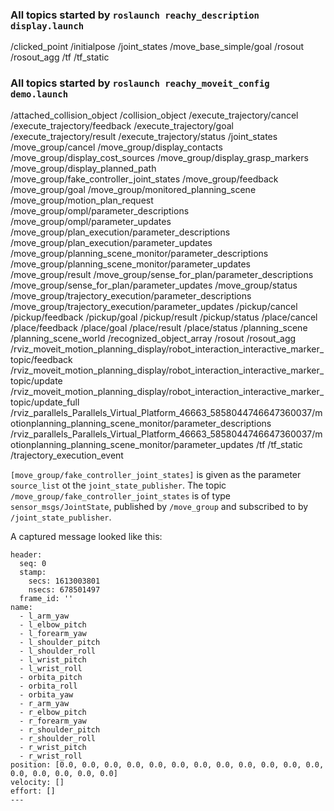 ### All topics started by `roslaunch reachy_description display.launch`
/clicked_point
/initialpose
/joint_states
/move_base_simple/goal
/rosout
/rosout_agg
/tf
/tf_static

### All topics started by `roslaunch reachy_moveit_config demo.launch`

/attached_collision_object
/collision_object
/execute_trajectory/cancel
/execute_trajectory/feedback
/execute_trajectory/goal
/execute_trajectory/result
/execute_trajectory/status
/joint_states
/move_group/cancel
/move_group/display_contacts
/move_group/display_cost_sources
/move_group/display_grasp_markers
/move_group/display_planned_path
/move_group/fake_controller_joint_states
/move_group/feedback
/move_group/goal
/move_group/monitored_planning_scene
/move_group/motion_plan_request
/move_group/ompl/parameter_descriptions
/move_group/ompl/parameter_updates
/move_group/plan_execution/parameter_descriptions
/move_group/plan_execution/parameter_updates
/move_group/planning_scene_monitor/parameter_descriptions
/move_group/planning_scene_monitor/parameter_updates
/move_group/result
/move_group/sense_for_plan/parameter_descriptions
/move_group/sense_for_plan/parameter_updates
/move_group/status
/move_group/trajectory_execution/parameter_descriptions
/move_group/trajectory_execution/parameter_updates
/pickup/cancel
/pickup/feedback
/pickup/goal
/pickup/result
/pickup/status
/place/cancel
/place/feedback
/place/goal
/place/result
/place/status
/planning_scene
/planning_scene_world
/recognized_object_array
/rosout
/rosout_agg
/rviz_moveit_motion_planning_display/robot_interaction_interactive_marker_topic/feedback
/rviz_moveit_motion_planning_display/robot_interaction_interactive_marker_topic/update
/rviz_moveit_motion_planning_display/robot_interaction_interactive_marker_topic/update_full
/rviz_parallels_Parallels_Virtual_Platform_46663_5858044746647360037/motionplanning_planning_scene_monitor/parameter_descriptions
/rviz_parallels_Parallels_Virtual_Platform_46663_5858044746647360037/motionplanning_planning_scene_monitor/parameter_updates
/tf
/tf_static
/trajectory_execution_event

`[move_group/fake_controller_joint_states]` is given as the parameter `source_list` ot the `joint_state_publisher`. The topic `/move_group/fake_controller_joint_states` is of type `sensor_msgs/JointState`, published by `/move_group` and subscribed to by `/joint_state_publisher`.

A captured message looked like this:

```
header: 
  seq: 0
  stamp: 
    secs: 1613003801
    nsecs: 678501497
  frame_id: ''
name: 
  - l_arm_yaw
  - l_elbow_pitch
  - l_forearm_yaw
  - l_shoulder_pitch
  - l_shoulder_roll
  - l_wrist_pitch
  - l_wrist_roll
  - orbita_pitch
  - orbita_roll
  - orbita_yaw
  - r_arm_yaw
  - r_elbow_pitch
  - r_forearm_yaw
  - r_shoulder_pitch
  - r_shoulder_roll
  - r_wrist_pitch
  - r_wrist_roll
position: [0.0, 0.0, 0.0, 0.0, 0.0, 0.0, 0.0, 0.0, 0.0, 0.0, 0.0, 0.0, 0.0, 0.0, 0.0, 0.0, 0.0]
velocity: []
effort: []
---
```